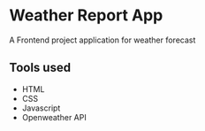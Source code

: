 # Weather Report App

A Frontend project application for weather forecast

## Tools used

* HTML
* CSS
* Javascript
* Openweather API
